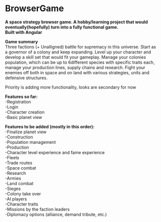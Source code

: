 # BrowserGame 

**A space strategy browser game. A hobby/learning project that would eventually(hopefully) turn into a fully functional game.**\
**Built with Angular**

**Game summary**\
Three factions (+ Unalligned) battle for supremacy in this universe. Start as a governor of a colony and keep expanding. Level up your character and develop a skill set that would fit your gameplay. Manage your colonies population, which can be up to 6different species with specific traits each, manage your production lines, supply chains and research. Fight your enemies off both in space and on land with various strategies, units and defensive structures.


Priority is adding more functionality, looks are secondary for now

**Features so far:**\
-Registration\
-Login\
-Character creation\
-Basic planet view

**Features to be added (mostly in this order):**\
-Finalize planet view\
-Construction\
-Population management\
-Production\
-Character level experience and fame experience\
-Fleets\
-Trade routes\
-Space combat\
-Research\
-Armies\
-Land combat\
-Sieges\
-Colony take over\
-AI players\
-Character traits\
-Missions by the faction leaders\
-Diplomacy options (alliance, demand tribute, etc.)
